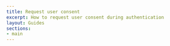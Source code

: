```yaml
---
title: Request user consent
excerpt: How to request user consent during authentication
layout: Guides
sections:
- main
---
```

